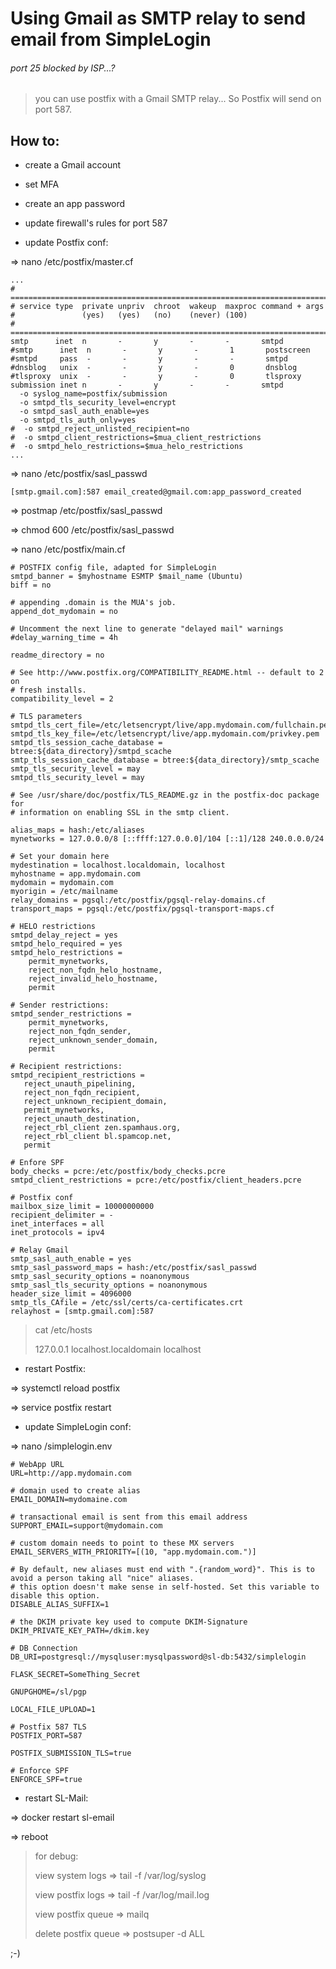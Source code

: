 # Using Gmail as SMTP relay to send email from SimpleLogin

###### port 25 blocked by ISP...?

> you can use postfix with a Gmail SMTP relay... So Postfix will send on port 587.

## How to:

- create a Gmail account
- set MFA
- create an app password

- update firewall's rules for port 587

- update Postfix conf:

=> nano /etc/postfix/master.cf
```
...
# ==========================================================================
# service type  private unpriv  chroot  wakeup  maxproc command + args
#               (yes)   (yes)   (no)    (never) (100)
# ==========================================================================
smtp      inet  n       -       y       -       -       smtpd
#smtp      inet  n       -       y       -       1       postscreen
#smtpd     pass  -       -       y       -       -       smtpd
#dnsblog   unix  -       -       y       -       0       dnsblog
#tlsproxy  unix  -       -       y       -       0       tlsproxy
submission inet n       -       y       -       -       smtpd
  -o syslog_name=postfix/submission
  -o smtpd_tls_security_level=encrypt
  -o smtpd_sasl_auth_enable=yes
  -o smtpd_tls_auth_only=yes
#  -o smtpd_reject_unlisted_recipient=no
#  -o smtpd_client_restrictions=$mua_client_restrictions
#  -o smtpd_helo_restrictions=$mua_helo_restrictions
...
```
=> nano /etc/postfix/sasl_passwd
```
[smtp.gmail.com]:587 email_created@gmail.com:app_password_created
```
=> postmap /etc/postfix/sasl_passwd

=> chmod 600 /etc/postfix/sasl_passwd

=> nano /etc/postfix/main.cf
```
# POSTFIX config file, adapted for SimpleLogin
smtpd_banner = $myhostname ESMTP $mail_name (Ubuntu)
biff = no

# appending .domain is the MUA's job.
append_dot_mydomain = no

# Uncomment the next line to generate "delayed mail" warnings
#delay_warning_time = 4h

readme_directory = no

# See http://www.postfix.org/COMPATIBILITY_README.html -- default to 2 on
# fresh installs.
compatibility_level = 2

# TLS parameters
smtpd_tls_cert_file=/etc/letsencrypt/live/app.mydomain.com/fullchain.pem
smtpd_tls_key_file=/etc/letsencrypt/live/app.mydomain.com/privkey.pem
smtpd_tls_session_cache_database = btree:${data_directory}/smtpd_scache
smtp_tls_session_cache_database = btree:${data_directory}/smtp_scache
smtp_tls_security_level = may
smtpd_tls_security_level = may

# See /usr/share/doc/postfix/TLS_README.gz in the postfix-doc package for
# information on enabling SSL in the smtp client.

alias_maps = hash:/etc/aliases
mynetworks = 127.0.0.0/8 [::ffff:127.0.0.0]/104 [::1]/128 240.0.0.0/24

# Set your domain here
mydestination = localhost.localdomain, localhost
myhostname = app.mydomain.com
mydomain = mydomain.com
myorigin = /etc/mailname
relay_domains = pgsql:/etc/postfix/pgsql-relay-domains.cf
transport_maps = pgsql:/etc/postfix/pgsql-transport-maps.cf

# HELO restrictions
smtpd_delay_reject = yes
smtpd_helo_required = yes
smtpd_helo_restrictions =
    permit_mynetworks,
    reject_non_fqdn_helo_hostname,
    reject_invalid_helo_hostname,
    permit

# Sender restrictions:
smtpd_sender_restrictions =
    permit_mynetworks,
    reject_non_fqdn_sender,
    reject_unknown_sender_domain,
    permit

# Recipient restrictions:
smtpd_recipient_restrictions =
   reject_unauth_pipelining,
   reject_non_fqdn_recipient,
   reject_unknown_recipient_domain,
   permit_mynetworks,
   reject_unauth_destination,
   reject_rbl_client zen.spamhaus.org,
   reject_rbl_client bl.spamcop.net,
   permit

# Enfore SPF
body_checks = pcre:/etc/postfix/body_checks.pcre
smtpd_client_restrictions = pcre:/etc/postfix/client_headers.pcre

# Postfix conf
mailbox_size_limit = 10000000000
recipient_delimiter = -
inet_interfaces = all
inet_protocols = ipv4

# Relay Gmail
smtp_sasl_auth_enable = yes
smtp_sasl_password_maps = hash:/etc/postfix/sasl_passwd
smtp_sasl_security_options = noanonymous
smtp_sasl_tls_security_options = noanonymous
header_size_limit = 4096000
smtp_tls_CAfile = /etc/ssl/certs/ca-certificates.crt
relayhost = [smtp.gmail.com]:587
```
>cat /etc/hosts
>
>127.0.0.1       localhost.localdomain   localhost

- restart Postfix:

=> systemctl reload postfix

=> service postfix restart

- update SimpleLogin conf:

=> nano /simplelogin.env
```
# WebApp URL
URL=http://app.mydomain.com

# domain used to create alias
EMAIL_DOMAIN=mydomaine.com

# transactional email is sent from this email address
SUPPORT_EMAIL=support@mydomain.com

# custom domain needs to point to these MX servers
EMAIL_SERVERS_WITH_PRIORITY=[(10, "app.mydomain.com.")]

# By default, new aliases must end with ".{random_word}". This is to avoid a person taking all "nice" aliases.
# this option doesn't make sense in self-hosted. Set this variable to disable this option.
DISABLE_ALIAS_SUFFIX=1

# the DKIM private key used to compute DKIM-Signature
DKIM_PRIVATE_KEY_PATH=/dkim.key

# DB Connection
DB_URI=postgresql://mysqluser:mysqlpassword@sl-db:5432/simplelogin

FLASK_SECRET=SomeThing_Secret

GNUPGHOME=/sl/pgp

LOCAL_FILE_UPLOAD=1

# Postfix 587 TLS
POSTFIX_PORT=587

POSTFIX_SUBMISSION_TLS=true

# Enforce SPF
ENFORCE_SPF=true

```
- restart SL-Mail:

=> docker restart sl-email

=> reboot

> for debug:
>
> view system logs => tail -f /var/log/syslog
>
> view postfix logs => tail -f /var/log/mail.log
>
> view postfix queue => mailq
>
> delete postfix queue => postsuper -d ALL

;-)
